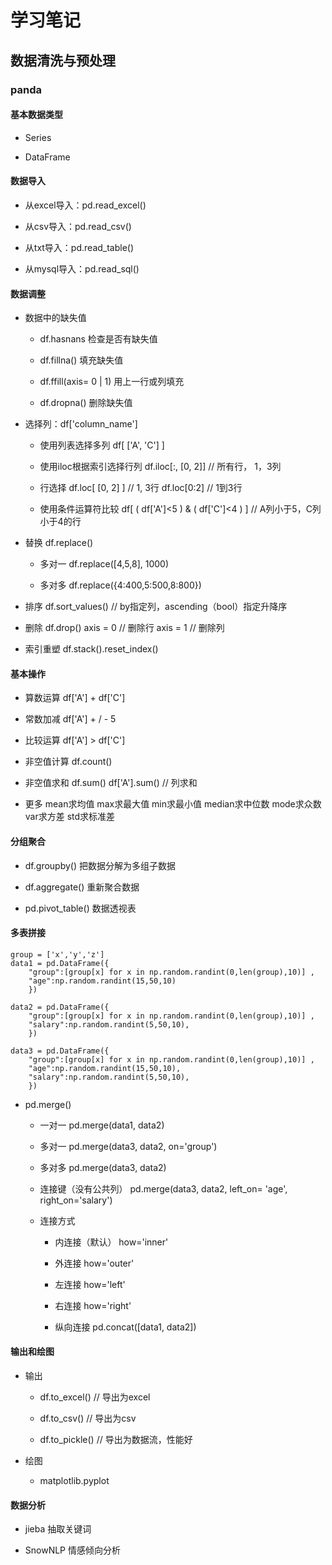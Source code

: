 # 学习笔记

## 数据清洗与预处理

### panda

#### 基本数据类型

- Series

- DataFrame

#### 数据导入

- 从excel导入：pd.read_excel()

- 从csv导入：pd.read_csv()

- 从txt导入：pd.read_table()

- 从mysql导入：pd.read_sql()

#### 数据调整

- 数据中的缺失值

    - df.hasnans 检查是否有缺失值

    - df.fillna() 填充缺失值

    - df.ffill(axis= 0 | 1) 用上一行或列填充

    - df.dropna() 删除缺失值 

- 选择列：df['column_name']

    - 使用列表选择多列 df[ ['A', 'C'] ] 

    - 使用iloc根据索引选择行列 df.iloc[:, [0, 2]] // 所有行， 1，3列

    - 行选择 df.loc[ [0, 2] ] // 1, 3行   df.loc[0:2] // 1到3行

    - 使用条件运算符比较 df[ ( df['A']<5 ) & ( df['C']<4 ) ] // A列小于5，C列小于4的行

- 替换 df.replace()

    - 多对一  df.replace([4,5,8], 1000)

    - 多对多  df.replace({4:400,5:500,8:800})

- 排序 df.sort_values() // by指定列，ascending（bool）指定升降序

- 删除 df.drop() axis = 0 // 删除行  axis = 1 // 删除列

- 索引重塑 df.stack().reset_index()

#### 基本操作

- 算数运算  df['A'] + df['C']

- 常数加减  df['A'] + / - 5

- 比较运算  df['A'] > df['C']

- 非空值计算  df.count()

- 非空值求和  df.sum()    df['A'].sum() // 列求和

- 更多  mean求均值 max求最大值 min求最小值 median求中位数 mode求众数 var求方差 std求标准差

#### 分组聚合

- df.groupby()  把数据分解为多组子数据

- df.aggregate()  重新聚合数据

- pd.pivot_table()  数据透视表

#### 多表拼接
```
group = ['x','y','z']
data1 = pd.DataFrame({
    "group":[group[x] for x in np.random.randint(0,len(group),10)] ,
    "age":np.random.randint(15,50,10)
    })

data2 = pd.DataFrame({
    "group":[group[x] for x in np.random.randint(0,len(group),10)] ,
    "salary":np.random.randint(5,50,10),
    })

data3 = pd.DataFrame({
    "group":[group[x] for x in np.random.randint(0,len(group),10)] ,
    "age":np.random.randint(15,50,10),
    "salary":np.random.randint(5,50,10),
    })
```
- pd.merge()

    - 一对一  pd.merge(data1, data2)

    - 多对一  pd.merge(data3, data2, on='group')

    - 多对多  pd.merge(data3, data2)

    - 连接键（没有公共列）  pd.merge(data3, data2, left_on= 'age', right_on='salary')

    - 连接方式

        - 内连接（默认）  how='inner'

        - 外连接         how='outer'

        - 左连接         how='left'

        - 右连接         how='right'

        - 纵向连接  pd.concat([data1, data2])

#### 输出和绘图

- 输出

    - df.to_excel()  // 导出为excel

    - df.to_csv()  // 导出为csv

    - df.to_pickle() //  导出为数据流，性能好

- 绘图

    - matplotlib.pyplot

#### 数据分析

- jieba   抽取关键词

- SnowNLP  情感倾向分析
